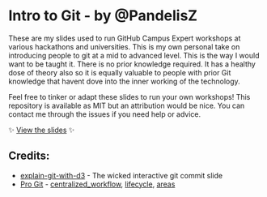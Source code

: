 # Intro to Git - by @PandelisZ

These are my slides used to run GitHub Campus Expert workshops at various hackathons
and universities. This is my own personal take on introducing people to git at a mid to advanced level.
This is the way I would want to be taught it. There is no prior knowledge required. It has
a healthy dose of theory also so it is equally valuable to people with prior Git knowledge 
that havent dove into the inner working of the technology.

Feel free to tinker or adapt these slides to run your own workshops!
This repository is available as MIT but an attribution would be nice.
You can contact me through the issues if you need help or advice.

✨ [View the slides](https://pandelisz.github.io/git-intro-slides/#/) ✨

## Credits:

- [explain-git-with-d3](https://github.com/onlywei/explain-git-with-d3) - The wicked interactive git commit slide
- [Pro Git](https://git-scm.com/book/en/v2) - [centralized_workflow](src/public/img/centralized_workflow.png), [lifecycle](src/public/img/lifecycle.png), [areas](src/public/img/areas.png)
